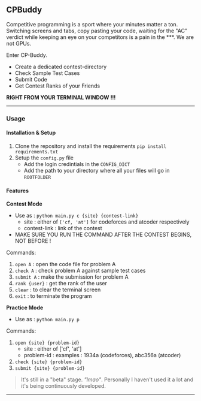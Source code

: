 ## CPBuddy

Competitive programming is a sport where your minutes matter a ton. Switching screens and tabs, copy pasting your code, waiting for the "AC" verdict while keeping an eye on your competitors is a pain in the ***. We are not GPUs.

Enter CP-Buddy.

* Create a dedicated contest-directory
* Check Sample Test Cases
* Submit Code
* Get Contest Ranks of your Friends

**RIGHT FROM YOUR TERMINAL WINDOW !!!**

---

### Usage

#### Installation & Setup

1. Clone the repository and install the requirements
 `pip install requirements.txt`
2. Setup the `config.py` file
    * Add the login credintials in the `CONFIG_DICT`
    * Add the path to your directory where all your files will go in `ROOTFOLDER`

#### Features

**Contest Mode**
* Use as : `python main.py c {site} {contest-link}`
    * site : either of `['cf, 'at']` for codeforces and atcoder respectively
    * contest-link : link of the contest
* MAKE SURE YOU RUN THE COMMAND AFTER THE CONTEST BEGINS, NOT BEFORE !

Commands:
1. `open A` : open the code file for problem A
2. `check A` : check problem A against sample test cases
3. `submit A` : make the submission for problem A
4. `rank {user}` : get the rank of the user
5. `clear` : to clear the terminal screen
5. `exit` : to terminate the program

**Practice Mode**
* Use as : `python main.py p`

Commands:
1. `open {site} {problem-id}`
    * site : either of ['cf', 'at']
    * problem-id : examples : 1934a (codeforces), abc356a (atcoder)
2. `check {site} {problem-id}`
3. `submit {site} {problem-id}`

> It's still in a "beta" stage. *"lmao"*. Personally I haven't used it a lot and it's being continuously developed.

---